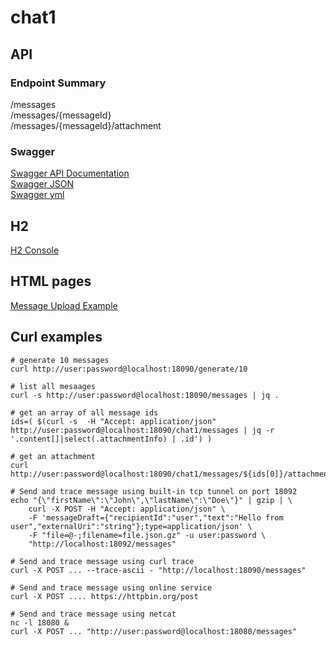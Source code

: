 # chat1

## API

### Endpoint Summary

/messages  
/messages/{messageId}  
/messages/{messageId}/attachment  

### Swagger
[Swagger API Documentation](http://localhost:18090/swagger-ui.html)  
[Swagger JSON](http://localhost:18090/develop/v2/api-docs)  
[Swagger yml](http://localhost:18090/develop//swagger.yml)

## H2
[H2 Console](http://localhost:18090/develop/h2_console/)

## HTML pages
[Message Upload Example](http://localhost:18090/develop/index.html)

## Curl examples
```
# generate 10 messages
curl http://user:password@localhost:18090/generate/10

# list all mesaages
curl -s http://user:password@localhost:18090/messages | jq .

# get an array of all message ids
ids=( $(curl -s  -H "Accept: application/json" http://user:password@localhost:18090/chat1/messages | jq -r '.content[]|select(.attachmentInfo) | .id') )

# get an attachment
curl http://user:password@localhost:18090/chat1/messages/${ids[0]}/attachment

# Send and trace message using built-in tcp tunnel on port 18092
echo "{\"firstName\":\"John\",\"lastName\":\"Doe\"}" | gzip | \
    curl -X POST -H "Accept: application/json" \
    -F 'messageDraft={"recipientId":"user","text":"Hello from user","externalUri":"string"};type=application/json' \
    -F "file=@-;filename=file.json.gz" -u user:password \
    "http://localhost:18092/messages"

# Send and trace message using curl trace
curl -X POST ... --trace-ascii - "http://localhost:18090/messages"
    
# Send and trace message using online service    
curl -X POST .... https://httpbin.org/post

# Send and trace message using netcat
nc -l 18080 &
curl -X POST ... "http://user:password@localhost:18080/messages"
```
